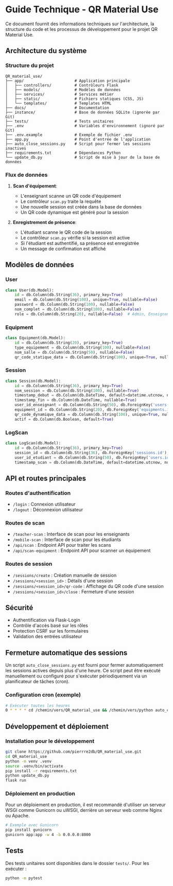 # Guide Technique - QR Material Use

Ce document fournit des informations techniques sur l'architecture, la structure du code et les processus de développement pour le projet QR Material Use.

## Architecture du système

### Structure du projet

```
QR_material_use/
├── app/                      # Application principale
│   ├── controllers/          # Contrôleurs Flask
│   ├── models/               # Modèles de données
│   ├── services/             # Services métier
│   ├── static/               # Fichiers statiques (CSS, JS)
│   └── templates/            # Templates HTML
├── docs/                     # Documentation
├── instance/                 # Base de données SQLite (ignorée par Git)
├── tests/                    # Tests unitaires
├── .env                      # Variables d'environnement (ignoré par Git)
├── .env.example              # Exemple de fichier .env
├── app.py                    # Point d'entrée de l'application
├── auto_close_sessions.py    # Script pour fermer les sessions inactives
├── requirements.txt          # Dépendances Python
└── update_db.py              # Script de mise à jour de la base de données
```

### Flux de données

1. **Scan d'équipement**:
   - L'enseignant scanne un QR code d'équipement
   - Le contrôleur `scan.py` traite la requête
   - Une nouvelle session est créée dans la base de données
   - Un QR code dynamique est généré pour la session

2. **Enregistrement de présence**:
   - L'étudiant scanne le QR code de la session
   - Le contrôleur `scan.py` vérifie si la session est active
   - Si l'étudiant est authentifié, sa présence est enregistrée
   - Un message de confirmation est affiché

## Modèles de données

### User
```python
class User(db.Model):
    id = db.Column(db.String(36), primary_key=True)
    email = db.Column(db.String(100), unique=True, nullable=False)
    password = db.Column(db.String(100), nullable=False)
    nom_complet = db.Column(db.String(100), nullable=False)
    role = db.Column(db.String(20), nullable=False)  # Admin, Enseignant, Étudiant
```

### Equipment
```python
class Equipment(db.Model):
    id = db.Column(db.String(20), primary_key=True)
    type_equipement = db.Column(db.String(100), nullable=False)
    nom_salle = db.Column(db.String(50), nullable=False)
    qr_code_statique_data = db.Column(db.String(100), unique=True, nullable=False)
```

### Session
```python
class Session(db.Model):
    id = db.Column(db.String(36), primary_key=True)
    nom_session = db.Column(db.String(100), nullable=True)
    timestamp_debut = db.Column(db.DateTime, default=datetime.utcnow, nullable=False)
    timestamp_fin = db.Column(db.DateTime, nullable=True)
    user_id_enseignant = db.Column(db.String(50), db.ForeignKey('users.id'), nullable=False)
    equipment_id = db.Column(db.String(20), db.ForeignKey('equipments.id'), nullable=False)
    qr_code_dynamique_data = db.Column(db.String(100), unique=True, nullable=False)
    actif = db.Column(db.Boolean, default=True)
```

### LogScan
```python
class LogScan(db.Model):
    id = db.Column(db.String(36), primary_key=True)
    session_id = db.Column(db.String(36), db.ForeignKey('sessions.id'), nullable=False)
    user_id_etudiant = db.Column(db.String(50), db.ForeignKey('users.id'), nullable=False)
    timestamp_scan = db.Column(db.DateTime, default=datetime.utcnow, nullable=False)
```

## API et routes principales

### Routes d'authentification
- `/login` : Connexion utilisateur
- `/logout` : Déconnexion utilisateur

### Routes de scan
- `/teacher-scan` : Interface de scan pour les enseignants
- `/mobile-scan` : Interface de scan pour les étudiants
- `/api/scan` : Endpoint API pour traiter les scans
- `/api/scan-equipment` : Endpoint API pour scanner un équipement

### Routes de session
- `/sessions/create` : Création manuelle de session
- `/sessions/<session_id>` : Détails d'une session
- `/sessions/<session_id>/qr-code` : Affichage du QR code d'une session
- `/sessions/<session_id>/close` : Fermeture d'une session

## Sécurité

- Authentification via Flask-Login
- Contrôle d'accès basé sur les rôles
- Protection CSRF sur les formulaires
- Validation des entrées utilisateur

## Fermeture automatique des sessions

Un script `auto_close_sessions.py` est fourni pour fermer automatiquement les sessions actives depuis plus d'une heure. Ce script peut être exécuté manuellement ou configuré pour s'exécuter périodiquement via un planificateur de tâches (cron).

### Configuration cron (exemple)
```bash
# Exécuter toutes les heures
0 * * * * cd /chemin/vers/QR_material_use && /chemin/vers/python auto_close_sessions.py >> /var/log/auto_close_sessions.log 2>&1
```

## Développement et déploiement

### Installation pour le développement
```bash
git clone https://github.com/pierrre2db/QR_material_use.git
cd QR_material_use
python -m venv .venv
source .venv/bin/activate
pip install -r requirements.txt
python update_db.py
flask run
```

### Déploiement en production
Pour un déploiement en production, il est recommandé d'utiliser un serveur WSGI comme Gunicorn ou uWSGI, derrière un serveur web comme Nginx ou Apache.

```bash
# Exemple avec Gunicorn
pip install gunicorn
gunicorn app:app -w 4 -b 0.0.0.0:8000
```

## Tests

Des tests unitaires sont disponibles dans le dossier `tests/`. Pour les exécuter :

```bash
python -m pytest
```
